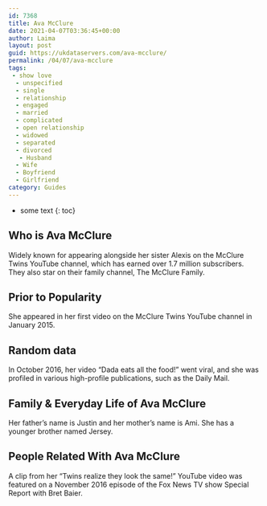 ```yaml
---
id: 7368
title: Ava McClure
date: 2021-04-07T03:36:45+00:00
author: Laima
layout: post
guid: https://ukdataservers.com/ava-mcclure/
permalink: /04/07/ava-mcclure
tags:
 - show love
  - unspecified
  - single
  - relationship
  - engaged
  - married
  - complicated
  - open relationship
  - widowed
  - separated
  - divorced
   - Husband
  - Wife
  - Boyfriend
  - Girlfriend
category: Guides
---
```


* some text
{: toc}


## Who is Ava McClure
                  
                  
                  
Widely known for appearing alongside her sister Alexis on the McClure Twins YouTube channel, which has earned over 1.7 million subscribers. They also star on their family channel, The McClure Family.
                  
              
            
              
            
                
                
                
## Prior to Popularity
                  
                  
                  
She appeared in her first video on the McClure Twins YouTube channel in January 2015.  
                  
              
            
              
            
                
                
                
## Random data
                  
                  
                  
In October 2016, her video &#8220;Dada eats all the food!&#8221; went viral, and she was profiled in various high-profile publications, such as the Daily Mail.
                  
              
            
              
            
                
                
                
## Family & Everyday Life of Ava McClure
                  
                  
                  
Her father&#8217;s name is Justin and her mother&#8217;s name is Ami. She has a younger brother named Jersey. 
                  
              
            
              
            
                
                
                
## People Related With Ava McClure
                  
                  
                  
A clip from her &#8220;Twins realize they look the same!&#8221; YouTube video was featured on a November 2016 episode of the Fox News TV show Special Report with Bret Baier. 
                  
              
            
              
            
                
              
            
              
              
            
            
              
            
          
          
          